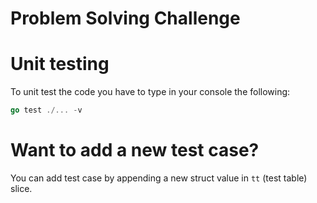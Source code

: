 # Problem Solving Challenge

# Unit testing
To unit test the code you have to type in your console the following:
```go
go test ./... -v
```

# Want to add a new test case?
You can add test case by appending a new struct value in `tt` (test table) slice.

